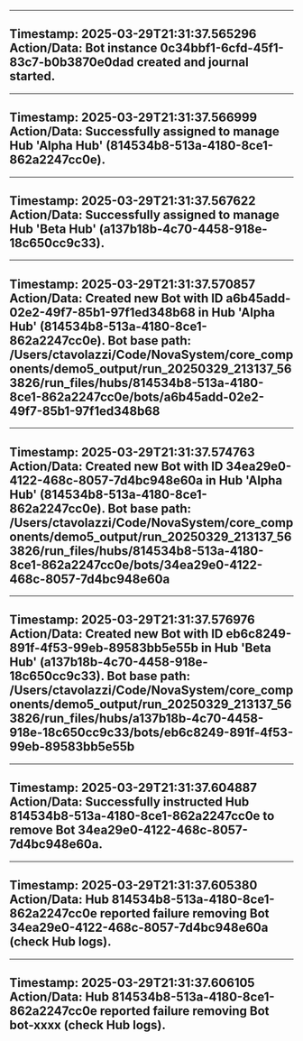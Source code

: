 
---
**Timestamp:** 2025-03-29T21:31:37.565296
**Action/Data:**
Bot instance 0c34bbf1-6cfd-45f1-83c7-b0b3870e0dad created and journal started.
---

---
**Timestamp:** 2025-03-29T21:31:37.566999
**Action/Data:**
Successfully assigned to manage Hub 'Alpha Hub' (814534b8-513a-4180-8ce1-862a2247cc0e).
---

---
**Timestamp:** 2025-03-29T21:31:37.567622
**Action/Data:**
Successfully assigned to manage Hub 'Beta Hub' (a137b18b-4c70-4458-918e-18c650cc9c33).
---

---
**Timestamp:** 2025-03-29T21:31:37.570857
**Action/Data:**
Created new Bot with ID a6b45add-02e2-49f7-85b1-97f1ed348b68 in Hub 'Alpha Hub' (814534b8-513a-4180-8ce1-862a2247cc0e). Bot base path: /Users/ctavolazzi/Code/NovaSystem/core_components/demo5_output/run_20250329_213137_563826/run_files/hubs/814534b8-513a-4180-8ce1-862a2247cc0e/bots/a6b45add-02e2-49f7-85b1-97f1ed348b68
---

---
**Timestamp:** 2025-03-29T21:31:37.574763
**Action/Data:**
Created new Bot with ID 34ea29e0-4122-468c-8057-7d4bc948e60a in Hub 'Alpha Hub' (814534b8-513a-4180-8ce1-862a2247cc0e). Bot base path: /Users/ctavolazzi/Code/NovaSystem/core_components/demo5_output/run_20250329_213137_563826/run_files/hubs/814534b8-513a-4180-8ce1-862a2247cc0e/bots/34ea29e0-4122-468c-8057-7d4bc948e60a
---

---
**Timestamp:** 2025-03-29T21:31:37.576976
**Action/Data:**
Created new Bot with ID eb6c8249-891f-4f53-99eb-89583bb5e55b in Hub 'Beta Hub' (a137b18b-4c70-4458-918e-18c650cc9c33). Bot base path: /Users/ctavolazzi/Code/NovaSystem/core_components/demo5_output/run_20250329_213137_563826/run_files/hubs/a137b18b-4c70-4458-918e-18c650cc9c33/bots/eb6c8249-891f-4f53-99eb-89583bb5e55b
---

---
**Timestamp:** 2025-03-29T21:31:37.604887
**Action/Data:**
Successfully instructed Hub 814534b8-513a-4180-8ce1-862a2247cc0e to remove Bot 34ea29e0-4122-468c-8057-7d4bc948e60a.
---

---
**Timestamp:** 2025-03-29T21:31:37.605380
**Action/Data:**
Hub 814534b8-513a-4180-8ce1-862a2247cc0e reported failure removing Bot 34ea29e0-4122-468c-8057-7d4bc948e60a (check Hub logs).
---

---
**Timestamp:** 2025-03-29T21:31:37.606105
**Action/Data:**
Hub 814534b8-513a-4180-8ce1-862a2247cc0e reported failure removing Bot bot-xxxx (check Hub logs).
---

